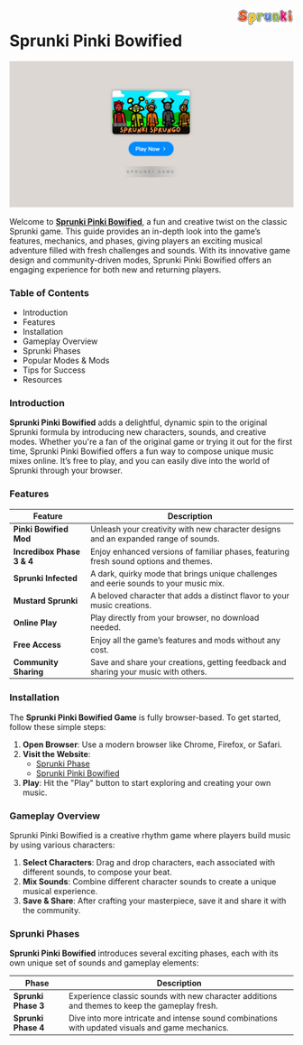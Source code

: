 <img align="right" width="100px" src="./assets/sprunki-logo.png" alt="Sprunki Online Logo">

# Sprunki Pinki Bowified

<p align="center">
    <a href="https://sprunkionline.com/pinki-bowified/">
        <img src="./assets/play.png" alt="Sprunki Pinki Bowified Game" width="800">
    </a>
</p>

Welcome to **[Sprunki Pinki Bowified](https://sprunkionline.com/pinki-bowified/)**, a fun and creative twist on the classic Sprunki game. This guide provides an in-depth look into the game’s features, mechanics, and phases, giving players an exciting musical adventure filled with fresh challenges and sounds. With its innovative game design and community-driven modes, Sprunki Pinki Bowified offers an engaging experience for both new and returning players.

### Table of Contents
- Introduction
- Features
- Installation
- Gameplay Overview
- Sprunki Phases
- Popular Modes & Mods
- Tips for Success
- Resources

### Introduction

**Sprunki Pinki Bowified** adds a delightful, dynamic spin to the original Sprunki formula by introducing new characters, sounds, and creative modes. Whether you're a fan of the original game or trying it out for the first time, Sprunki Pinki Bowified offers a fun way to compose unique music mixes online. It’s free to play, and you can easily dive into the world of Sprunki through your browser.

### Features

| Feature                | Description                                                                          |
|------------------------|--------------------------------------------------------------------------------------|
| **Pinki Bowified Mod** | Unleash your creativity with new character designs and an expanded range of sounds.   |
| **Incredibox Phase 3 & 4** | Enjoy enhanced versions of familiar phases, featuring fresh sound options and themes. |
| **Sprunki Infected**   | A dark, quirky mode that brings unique challenges and eerie sounds to your music mix.  |
| **Mustard Sprunki**    | A beloved character that adds a distinct flavor to your music creations.              |
| **Online Play**        | Play directly from your browser, no download needed.                                  |
| **Free Access**        | Enjoy all the game’s features and mods without any cost.                              |
| **Community Sharing**  | Save and share your creations, getting feedback and sharing your music with others.   |

### Installation

The **Sprunki Pinki Bowified Game** is fully browser-based. To get started, follow these simple steps:

1. **Open Browser**: Use a modern browser like Chrome, Firefox, or Safari.
2. **Visit the Website**:
    - [Sprunki Phase](https://sprunkionline.com/category/sprunki-phase/)
    - [Sprunki Pinki Bowified](https://sprunkionline.com/pinki-bowified/)
3. **Play**: Hit the "Play" button to start exploring and creating your own music.

### Gameplay Overview

Sprunki Pinki Bowified is a creative rhythm game where players build music by using various characters:

1. **Select Characters**: Drag and drop characters, each associated with different sounds, to compose your beat.
2. **Mix Sounds**: Combine different character sounds to create a unique musical experience.
3. **Save & Share**: After crafting your masterpiece, save it and share it with the community.

### Sprunki Phases

**Sprunki Pinki Bowified** introduces several exciting phases, each with its own unique set of sounds and gameplay elements:

| Phase              | Description                                                                                       |
|--------------------|---------------------------------------------------------------------------------------------------|
| **Sprunki Phase 3** | Experience classic sounds with new character additions and themes to keep the gameplay fresh.     |
| **Sprunki Phase 4** | Dive into more intricate and intense sound combinations with updated visuals and game mechanics.    |
